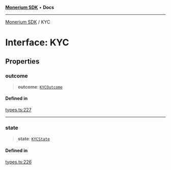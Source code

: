 [**Monerium SDK**](../README.md) • **Docs**

***

[Monerium SDK](../README.md) / KYC

# Interface: KYC

## Properties

### outcome

> **outcome**: [`KYCOutcome`](../enumerations/KYCOutcome.md)

#### Defined in

[types.ts:227](https://github.com/monerium/js-monorepo/blob/62e0077f6672014c8c720b1b4b4f6d6fcc529502/packages/sdk/src/types.ts#L227)

***

### state

> **state**: [`KYCState`](../enumerations/KYCState.md)

#### Defined in

[types.ts:226](https://github.com/monerium/js-monorepo/blob/62e0077f6672014c8c720b1b4b4f6d6fcc529502/packages/sdk/src/types.ts#L226)
